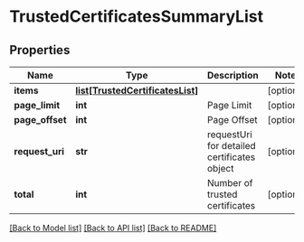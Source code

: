 # TrustedCertificatesSummaryList

## Properties
Name | Type | Description | Notes
------------ | ------------- | ------------- | -------------
**items** | [**list[TrustedCertificatesList]**](TrustedCertificatesList.md) |  | [optional] 
**page_limit** | **int** | Page Limit | [optional] 
**page_offset** | **int** | Page Offset | [optional] 
**request_uri** | **str** | requestUri for detailed certificates object | [optional] 
**total** | **int** | Number of trusted certificates | [optional] 

[[Back to Model list]](../README.md#documentation-for-models) [[Back to API list]](../README.md#documentation-for-api-endpoints) [[Back to README]](../README.md)


